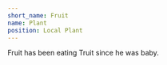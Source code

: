 ```yaml
---
short_name: Fruit
name: Plant
position: Local Plant
---
```

Fruit has been eating Truit since he was baby.